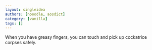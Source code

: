 ```yaml
---
layout: singleidea
authors: [nooodle, aosdict]
category: [vanilla]
tags: []
---
```

When you have greasy fingers, you can touch and pick up cockatrice corpses safely.

